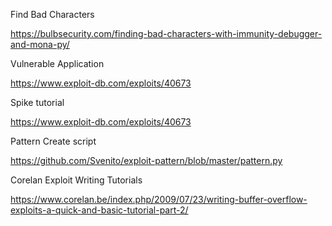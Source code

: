 Find Bad Characters

https://bulbsecurity.com/finding-bad-characters-with-immunity-debugger-and-mona-py/

Vulnerable Application

https://www.exploit-db.com/exploits/40673

Spike tutorial

https://www.exploit-db.com/exploits/40673

Pattern Create script

https://github.com/Svenito/exploit-pattern/blob/master/pattern.py

Corelan Exploit Writing Tutorials

https://www.corelan.be/index.php/2009/07/23/writing-buffer-overflow-exploits-a-quick-and-basic-tutorial-part-2/
